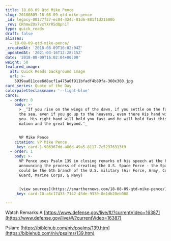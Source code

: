 ```yaml
---
title: 18.08.09 Qtd Mike Pence
slug: 20180809-18-08-09-qtd-mike-pence
_id: legacy-00177f27-ec04-424c-81d6-881f1d21600b
_rev: CRhmwZOx7vxYXrRSdQpn1T
type: quick_reads
draft: false
aliases:
  - 18-08-09-qtd-mike-pence/
_createdAt: '2018-08-09T16:02:04Z'
_updatedAt: '2021-03-16T12:28:15Z'
date: '2018-08-09T16:02:04+00:00'
weight: 50
featured_image:
  alt: Quick Reads background image
  url: >-
    5939aa011cee6d8acf1a475a0f911bfadf4b89fa-360x360.jpg
card_series: Quote of the Day
colorpaletteclassname: '--light-blue'
cards:
  - order: 0
    body: >-
      > _‘If you rise on the wings of the dawn, if you settle on the far side of
      the sea, even if you go up to the heavens, even there His hand will guide
      you. His right hand will hold you fast and He will hold fast this great
      nation and the great beyond.’_


      VP Mike Pence
    citation: VP Mike Pence
    _key: card-1-986367dd-a86d-49a5-8117-7c52976313f9
  - order: 1
    body: >-
      VP Pence uses Psalm 139 in closing remarks of his speech at the Pentagon
      announcing the process of creating the U.S. Space Force - the Space Force
      could be the 6th branch of the U.S. military (Air Force, Army, Coast
      Guard, Marine Corps, & Navy)


      [view sources](https://smarthernews.com/18-08-09-qtd-mike-pence/)
    _key: card-10-a6c17433-7142-45de-9330-8e1db20eb008

---
```

Watch Remarks:A [https://www.defense.gov/live/#/?currentVideo=16387](https://www.defense.gov/live/#/?currentVideo=16387)

Pslam: [https://biblehub.com/niv/psalms/139.htm](https://biblehub.com/niv/psalms/139.htm)